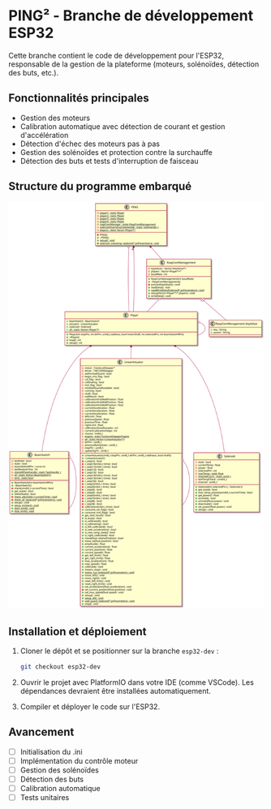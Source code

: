 # PING² - Branche de développement ESP32

Cette branche contient le code de développement pour l'ESP32, responsable de la gestion de la plateforme (moteurs, solénoïdes, détection des buts, etc.).

## Fonctionnalités principales

- Gestion des moteurs
- Calibration automatique avec détection de courant et gestion d'accélération
- Détection d'échec des moteurs pas à pas
- Gestion des solénoïdes et protection contre la surchauffe
- Détection des buts et tests d'interruption de faisceau

## Structure du programme embarqué

<!-- visionner docs\esp32.puml -->
![Diagramme UML ESP32](docs/esp32.svg)

## Installation et déploiement

1. Cloner le dépôt et se positionner sur la branche `esp32-dev` :
   ```bash
   git checkout esp32-dev
   ```

2. Ouvrir le projet avec PlatformIO dans votre IDE (comme VSCode). Les dépendances devraient être installées automatiquement.

3. Compiler et déployer le code sur l'ESP32.


## Avancement
   - [ ] Initialisation du .ini
   - [ ] Implémentation du contrôle moteur
   - [ ] Gestion des solénoïdes
   - [ ] Détection des buts
   - [ ] Calibration automatique
   - [ ] Tests unitaires
